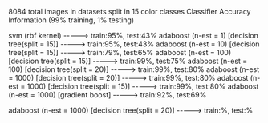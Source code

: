 
8084 total images in datasets split in 15 color classes
Classifier Accuracy Information (99% training, 1% testing)

svm (rbf kernel) -----> train:95%, test:43%
adaboost (n-est = 1) [decision tree(split = 15)] -----> train:95%, test:43%
adaboost (n-est = 10) [decision tree(split = 15)] -----> train:79%, test:65%
adaboost (n-est = 100) [decision tree(split = 15)] -----> train:99%, test:75%
adaboost (n-est = 100) [decision tree(split = 20)] -----> train:99%, test:80%
adaboost (n-est = 1000) [decision tree(split = 20)] -----> train:99%, test:80%
adaboost (n-est = 1000) [decision tree(split = 15)] -----> train:99%, test:80%
adaboost (n-est = 1000) [gradient boost] -----> train:92%, test:69%

adaboost (n-est = 1000) [decision tree(split = 20)] -----> train:%, test:%
